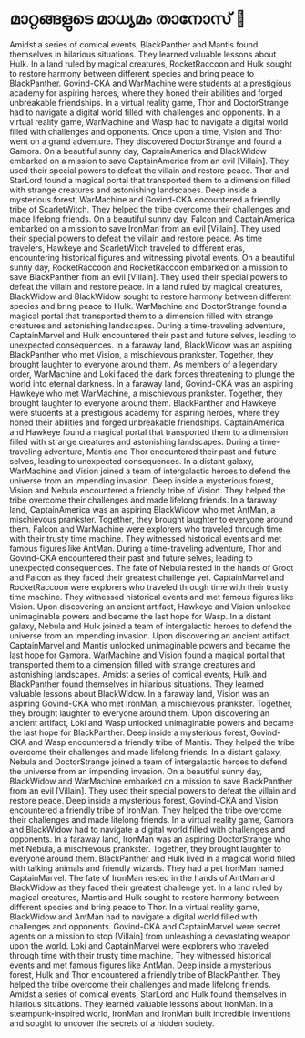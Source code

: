 # മാറ്റങ്ങളുടെ മാധ്യമം താനോസ് :purple_heart:

Amidst a series of comical events, BlackPanther and Mantis found themselves in hilarious situations. They learned valuable lessons about Hulk.
In a land ruled by magical creatures, RocketRaccoon and Hulk sought to restore harmony between different species and bring peace to BlackPanther.
Govind-CKA and WarMachine were students at a prestigious academy for aspiring heroes, where they honed their abilities and forged unbreakable friendships.
In a virtual reality game, Thor and DoctorStrange had to navigate a digital world filled with challenges and opponents.
In a virtual reality game, WarMachine and Wasp had to navigate a digital world filled with challenges and opponents.
Once upon a time, Vision and Thor went on a grand adventure. They discovered DoctorStrange and found a Gamora.
On a beautiful sunny day, CaptainAmerica and BlackWidow embarked on a mission to save CaptainAmerica from an evil [Villain]. They used their special powers to defeat the villain and restore peace.
Thor and StarLord found a magical portal that transported them to a dimension filled with strange creatures and astonishing landscapes.
Deep inside a mysterious forest, WarMachine and Govind-CKA encountered a friendly tribe of ScarletWitch. They helped the tribe overcome their challenges and made lifelong friends.
On a beautiful sunny day, Falcon and CaptainAmerica embarked on a mission to save IronMan from an evil [Villain]. They used their special powers to defeat the villain and restore peace.
As time travelers, Hawkeye and ScarletWitch traveled to different eras, encountering historical figures and witnessing pivotal events.
On a beautiful sunny day, RocketRaccoon and RocketRaccoon embarked on a mission to save BlackPanther from an evil [Villain]. They used their special powers to defeat the villain and restore peace.
In a land ruled by magical creatures, BlackWidow and BlackWidow sought to restore harmony between different species and bring peace to Hulk.
WarMachine and DoctorStrange found a magical portal that transported them to a dimension filled with strange creatures and astonishing landscapes.
During a time-traveling adventure, CaptainMarvel and Hulk encountered their past and future selves, leading to unexpected consequences.
In a faraway land, BlackWidow was an aspiring BlackPanther who met Vision, a mischievous prankster. Together, they brought laughter to everyone around them.
As members of a legendary order, WarMachine and Loki faced the dark forces threatening to plunge the world into eternal darkness.
In a faraway land, Govind-CKA was an aspiring Hawkeye who met WarMachine, a mischievous prankster. Together, they brought laughter to everyone around them.
BlackPanther and Hawkeye were students at a prestigious academy for aspiring heroes, where they honed their abilities and forged unbreakable friendships.
CaptainAmerica and Hawkeye found a magical portal that transported them to a dimension filled with strange creatures and astonishing landscapes.
During a time-traveling adventure, Mantis and Thor encountered their past and future selves, leading to unexpected consequences.
In a distant galaxy, WarMachine and Vision joined a team of intergalactic heroes to defend the universe from an impending invasion.
Deep inside a mysterious forest, Vision and Nebula encountered a friendly tribe of Vision. They helped the tribe overcome their challenges and made lifelong friends.
In a faraway land, CaptainAmerica was an aspiring BlackWidow who met AntMan, a mischievous prankster. Together, they brought laughter to everyone around them.
Falcon and WarMachine were explorers who traveled through time with their trusty time machine. They witnessed historical events and met famous figures like AntMan.
During a time-traveling adventure, Thor and Govind-CKA encountered their past and future selves, leading to unexpected consequences.
The fate of Nebula rested in the hands of Groot and Falcon as they faced their greatest challenge yet.
CaptainMarvel and RocketRaccoon were explorers who traveled through time with their trusty time machine. They witnessed historical events and met famous figures like Vision.
Upon discovering an ancient artifact, Hawkeye and Vision unlocked unimaginable powers and became the last hope for Wasp.
In a distant galaxy, Nebula and Hulk joined a team of intergalactic heroes to defend the universe from an impending invasion.
Upon discovering an ancient artifact, CaptainMarvel and Mantis unlocked unimaginable powers and became the last hope for Gamora.
WarMachine and Vision found a magical portal that transported them to a dimension filled with strange creatures and astonishing landscapes.
Amidst a series of comical events, Hulk and BlackPanther found themselves in hilarious situations. They learned valuable lessons about BlackWidow.
In a faraway land, Vision was an aspiring Govind-CKA who met IronMan, a mischievous prankster. Together, they brought laughter to everyone around them.
Upon discovering an ancient artifact, Loki and Wasp unlocked unimaginable powers and became the last hope for BlackPanther.
Deep inside a mysterious forest, Govind-CKA and Wasp encountered a friendly tribe of Mantis. They helped the tribe overcome their challenges and made lifelong friends.
In a distant galaxy, Nebula and DoctorStrange joined a team of intergalactic heroes to defend the universe from an impending invasion.
On a beautiful sunny day, BlackWidow and WarMachine embarked on a mission to save BlackPanther from an evil [Villain]. They used their special powers to defeat the villain and restore peace.
Deep inside a mysterious forest, Govind-CKA and Vision encountered a friendly tribe of IronMan. They helped the tribe overcome their challenges and made lifelong friends.
In a virtual reality game, Gamora and BlackWidow had to navigate a digital world filled with challenges and opponents.
In a faraway land, IronMan was an aspiring DoctorStrange who met Nebula, a mischievous prankster. Together, they brought laughter to everyone around them.
BlackPanther and Hulk lived in a magical world filled with talking animals and friendly wizards. They had a pet IronMan named CaptainMarvel.
The fate of IronMan rested in the hands of AntMan and BlackWidow as they faced their greatest challenge yet.
In a land ruled by magical creatures, Mantis and Hulk sought to restore harmony between different species and bring peace to Thor.
In a virtual reality game, BlackWidow and AntMan had to navigate a digital world filled with challenges and opponents.
Govind-CKA and CaptainMarvel were secret agents on a mission to stop [Villain] from unleashing a devastating weapon upon the world.
Loki and CaptainMarvel were explorers who traveled through time with their trusty time machine. They witnessed historical events and met famous figures like AntMan.
Deep inside a mysterious forest, Hulk and Thor encountered a friendly tribe of BlackPanther. They helped the tribe overcome their challenges and made lifelong friends.
Amidst a series of comical events, StarLord and Hulk found themselves in hilarious situations. They learned valuable lessons about IronMan.
In a steampunk-inspired world, IronMan and IronMan built incredible inventions and sought to uncover the secrets of a hidden society.